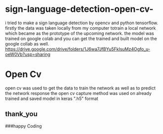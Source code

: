 # sign-language-detection-open-cv-
i tried to make a sign language detection by opencv and python tensorflow.
firstly the data was taken locally from my computer totrain a local network which became as the prototype of the upcoming network.
the model was trained on google colab and you can get the trained and built model on the google collab as well.
https://drive.google.com/drive/folders/1J6wa7JfBYu5FkIsuMz4Ogfo_u-oeW0Vb?usp=sharing

# Open Cv

open cv was used to get the data to train the network as well as to predict the network response
the open cv capture method was used on already trained and saved model in keras ".h5" format


## thank_you
###happy Coding
